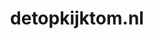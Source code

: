 ---
layout: post
title:  "detopkijktom.nl"
internal_url:  "/dutchgov/detopkijktom.nl.html"
categories: dutchgov
---